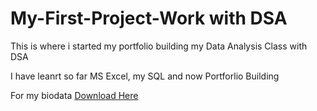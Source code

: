 # My-First-Project-Work with DSA
This is where i started my portfolio building my Data Analysis Class with DSA

I have leanrt so far MS Excel, my SQL and now Portforlio Building 

For my biodata [Download Here](https:www.edumess.com)

